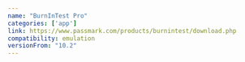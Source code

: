 ```yaml
---
name: "BurnInTest Pro"
categories: ['app']
link: https://www.passmark.com/products/burnintest/download.php
compatibility: emulation
versionFrom: "10.2"
---
```


